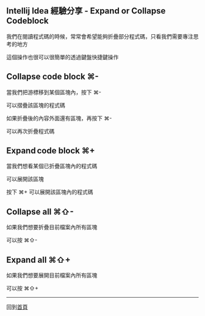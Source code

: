 ## Intellij Idea 經驗分享 - Expand or Collapse Codeblock

我們在閱讀程式碼的時候，常常會希望能夠折疊部分程式碼，只看我們需要專注思考的地方

這個操作也很可以很簡單的透過鍵盤快捷鍵操作

## Collapse code block ⌘-

當我們把游標移到某個區塊內，按下 ⌘-

可以摺疊該區塊的程式碼

如果折疊後的內容外面還有區塊，再按下 ⌘-

可以再次折疊程式碼


## Expand code block ⌘+

當我們想看某個已折疊區塊內的程式碼

可以展開該區塊

按下 ⌘+ 可以展開該區塊內的程式碼

## Collapse all ⌘⇧-

如果我們想要折疊目前檔案內所有區塊

可以按 ⌘⇧-

## Expand all ⌘⇧+

如果我們想要展開目前檔案內所有區塊

可以按 ⌘⇧+

-----

回到[首頁](index.md)
